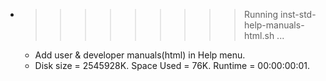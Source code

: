 * >>>>>>>>> Running inst-std-help-manuals-html.sh ...
  * Add user & developer manuals(html) in Help menu.
  * Disk size = 2545928K. Space Used = 76K. Runtime = 00:00:00:01.
